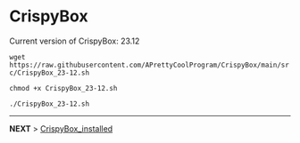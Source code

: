 # CrispyBox

Current version of CrispyBox: 23.12

`wget https://raw.githubusercontent.com/APrettyCoolProgram/CrispyBox/main/src/CrispyBox_23-12.sh`

`chmod +x CrispyBox_23-12.sh`

`./CrispyBox_23-12.sh`


***

**NEXT** > [CrispyBox_installed](Create-CrispyBox-installed.md)